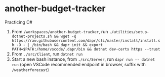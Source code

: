 # another-budget-tracker
Practicing C#

1. From `/workspaces/another-budget-tracker`, run `./utilities/setup-dotnet-projects.sh && wget -q https://raw.githubusercontent.com/dapr/cli/master/install/install.sh -O - | /bin/bash && dapr init && export PATH=$PATH:/home/vscode/.dapr/bin && dotnet dev-certs https --trust`
2. From `./src/Client`, run `dotnet run`
3. Start a new bash instance, from `./src/Server`, run `dapr run -- dotnet run` (open VSCode recommended endpoint in browser, suffix with `/weatherforecast`)
